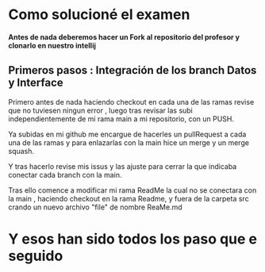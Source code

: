 # Como solucioné el examen

#### Antes de nada deberemos hacer un  Fork al repositorio del profesor y clonarlo en nuestro intellij

## Primeros pasos : Integración de los branch Datos y Interface

Primero antes de nada haciendo checkout en cada una de las ramas revise que no tuviesen ningun error , luego tras revisar las subi independientemente de mi rama main a mi repositorio, con un PUSH.

Ya subidas en mi github me encargue de hacerles un pullRequest  a cada una de las ramas y para enlazarlas con la main hice un merge y un merge squash.

Y tras hacerlo revise mis issus y las ajuste para cerrar la que indicaba conectar cada branch con la main.

Tras ello comence a modificar mi rama ReadMe la cual no se conectara con la main , haciendo checkout en la rama Readme, y fuera de la carpeta src crando un nuevo archivo "file" de nombre ReaMe.md

# Y esos han sido todos los paso que e seguido